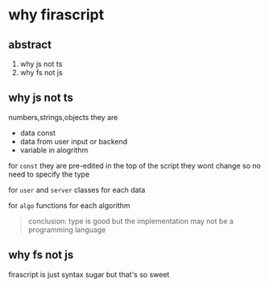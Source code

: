 # why firascript

## abstract

1. why js not ts
2. why fs not js

## why js not ts

numbers,strings,objects
they are
- data const
- data from user input or backend
- variable in alogrithm

for `const`
they are pre-edited in the top of the script
they wont change
so no need to specify the type

for `user` and `server`
classes for each data

for `algo`
functions for each algorithm

> conclusion: type is good but the implementation may not be a programming language

## why fs not js

firascript is just syntax sugar
but that's so sweet

